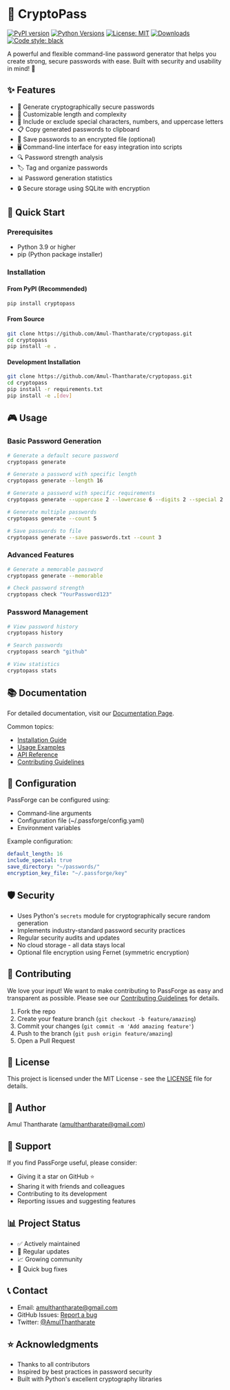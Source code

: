# 🔐 CryptoPass

[![PyPI version](https://badge.fury.io/py/cryptopass.svg)](https://badge.fury.io/py/cryptopass)
[![Python Versions](https://img.shields.io/pypi/pyversions/cryptopass.svg)](https://pypi.org/project/cryptopass/)
[![License: MIT](https://img.shields.io/badge/License-MIT-yellow.svg)](https://opensource.org/licenses/MIT)
[![Downloads](https://pepy.tech/badge/cryptopass)](https://pepy.tech/project/cryptopass)
[![Code style: black](https://img.shields.io/badge/code%20style-black-000000.svg)](https://github.com/psf/black)

A powerful and flexible command-line password generator that helps you create strong, secure passwords with ease. Built with security and usability in mind! 🚀

## ✨ Features

- 🎯 Generate cryptographically secure passwords
- 🔄 Customizable length and complexity
- 🎨 Include or exclude special characters, numbers, and uppercase letters
- 📋 Copy generated passwords to clipboard
- 💾 Save passwords to an encrypted file (optional)
- 🖥️ Command-line interface for easy integration into scripts
- 🔍 Password strength analysis
- 🏷️ Tag and organize passwords
- 📊 Password generation statistics
- 🔒 Secure storage using SQLite with encryption

## 🚀 Quick Start

### Prerequisites

- Python 3.9 or higher
- pip (Python package installer)

### Installation

#### From PyPI (Recommended)
```bash
pip install cryptopass
```

#### From Source
```bash
git clone https://github.com/Amul-Thantharate/cryptopass.git
cd cryptopass
pip install -e .
```

#### Development Installation
```bash
git clone https://github.com/Amul-Thantharate/cryptopass.git
cd cryptopass
pip install -r requirements.txt
pip install -e .[dev]
```

## 🎮 Usage

### Basic Password Generation
```bash
# Generate a default secure password
cryptopass generate

# Generate a password with specific length
cryptopass generate --length 16

# Generate a password with specific requirements
cryptopass generate --uppercase 2 --lowercase 6 --digits 2 --special 2

# Generate multiple passwords
cryptopass generate --count 5

# Save passwords to file
cryptopass generate --save passwords.txt --count 3
```

### Advanced Features
```bash
# Generate a memorable password
cryptopass generate --memorable

# Check password strength
cryptopass check "YourPassword123"
```

### Password Management
```bash
# View password history
cryptopass history

# Search passwords
cryptopass search "github"

# View statistics
cryptopass stats
```

## 📚 Documentation

For detailed documentation, visit our [Documentation Page](https://cryptopass.readthedocs.io/).

Common topics:
- [Installation Guide](LOCAL_INSTALL.md)
- [Usage Examples](DEMO.md)
- [API Reference](https://cryptopass.readthedocs.io/api)
- [Contributing Guidelines](CONTRIBUTING.md)

## 🔧 Configuration

PassForge can be configured using:
- Command-line arguments
- Configuration file (~/.passforge/config.yaml)
- Environment variables

Example configuration:
```yaml
default_length: 16
include_special: true
save_directory: "~/passwords/"
encryption_key_file: "~/.passforge/key"
```

## 🛡️ Security

- Uses Python's `secrets` module for cryptographically secure random generation
- Implements industry-standard password security practices
- Regular security audits and updates
- No cloud storage - all data stays local
- Optional file encryption using Fernet (symmetric encryption)

## 🤝 Contributing

We love your input! We want to make contributing to PassForge as easy and transparent as possible. Please see our [Contributing Guidelines](CONTRIBUTING.md) for details.

1. Fork the repo
2. Create your feature branch (`git checkout -b feature/amazing`)
3. Commit your changes (`git commit -m 'Add amazing feature'`)
4. Push to the branch (`git push origin feature/amazing`)
5. Open a Pull Request

## 📝 License

This project is licensed under the MIT License - see the [LICENSE](LICENSE) file for details.

## 👥 Author

Amul Thantharate (amulthantharate@gmail.com)

## 🌟 Support

If you find PassForge useful, please consider:
- Giving it a star on GitHub ⭐
- Sharing it with friends and colleagues
- Contributing to its development
- Reporting issues and suggesting features

## 📊 Project Status

- ✅ Actively maintained
- 🔄 Regular updates
- 📈 Growing community
- 🐛 Quick bug fixes

## 📞 Contact

- Email: amulthantharate@gmail.com
- GitHub Issues: [Report a bug](https://github.com/Amul-Thantharate/cryptopass/issues)
- Twitter: [@AmulThantharate](https://twitter.com/AmulThantharate)

## ⭐ Acknowledgments

- Thanks to all contributors
- Inspired by best practices in password security
- Built with Python's excellent cryptography libraries
